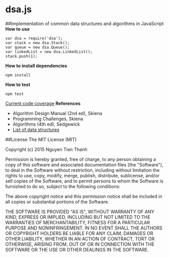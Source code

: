 # dsa.js
##Implementation of common data structures and algorithms in JavaScript<br>
**How to use**
```
var dsa = require('dsa');
var stack = new dsa.Stack();
var queue = new dsa.Queue();
var linkedList = new dsa.LinkedList();
stack.push(1);
```
**How to install dependencies**
```
npm install
```
**How to test**
```
npm test
```
[Current code coverage](./coverage/lcov-report/index.html)
**References**
- Algorithm Design Manual (2nd ed), Skiena
- Programming Challenges, Skiena
- Algorithms (4th ed), Sedgewick
- [List of data structures](https://en.wikipedia.org/wiki/List_of_data_structures)

##License
The MIT License (MIT)

Copyright (c) 2015 Nguyen Tien Thanh

Permission is hereby granted, free of charge, to any person obtaining a copy
of this software and associated documentation files (the "Software"), to deal
in the Software without restriction, including without limitation the rights
to use, copy, modify, merge, publish, distribute, sublicense, and/or sell
copies of the Software, and to permit persons to whom the Software is
furnished to do so, subject to the following conditions:

The above copyright notice and this permission notice shall be included in all
copies or substantial portions of the Software.

THE SOFTWARE IS PROVIDED "AS IS", WITHOUT WARRANTY OF ANY KIND, EXPRESS OR
IMPLIED, INCLUDING BUT NOT LIMITED TO THE WARRANTIES OF MERCHANTABILITY,
FITNESS FOR A PARTICULAR PURPOSE AND NONINFRINGEMENT. IN NO EVENT SHALL THE
AUTHORS OR COPYRIGHT HOLDERS BE LIABLE FOR ANY CLAIM, DAMAGES OR OTHER
LIABILITY, WHETHER IN AN ACTION OF CONTRACT, TORT OR OTHERWISE, ARISING FROM,
OUT OF OR IN CONNECTION WITH THE SOFTWARE OR THE USE OR OTHER DEALINGS IN THE
SOFTWARE.

